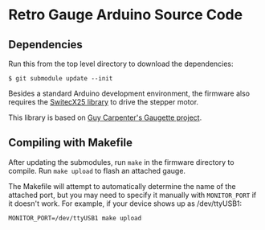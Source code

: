 Retro Gauge Arduino Source Code
================================

## Dependencies

Run this from the top level directory to download the dependencies:

    $ git submodule update --init

Besides a standard Arduino development environment, the firmware also requires
the [SwitecX25 library](https://github.com/clearwater/SwitecX25) to drive the
stepper motor.

This library is based on [Guy Carpenter's Gaugette project][gaugette].

[gaugette]: http://guy.carpenter.id.au/gaugette/about/

## Compiling with Makefile

After updating the submodules, run `make` in the firmware directory to compile.
Run `make upload` to flash an attached gauge.

The Makefile will attempt to automatically determine the name of the attached
port, but you may need to specify it manually with `MONITOR_PORT` if it doesn't
work. For example, if your device shows up as /dev/ttyUSB1:

    MONITOR_PORT=/dev/ttyUSB1 make upload

